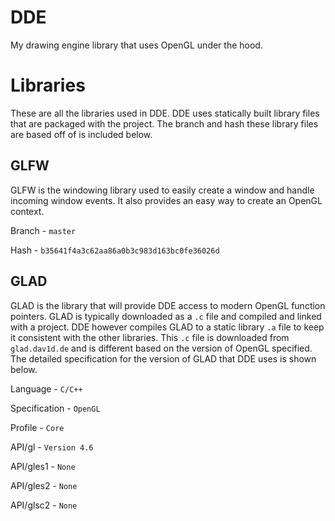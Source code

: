 # DDE
My drawing engine library that uses OpenGL under the hood.

# Libraries

These are all the libraries used in DDE. DDE uses statically built library files that are packaged with the project. The branch and hash these library files are based off of is included below.

## GLFW
GLFW is the windowing library used to easily create a window and handle incoming window events. It also provides an easy way to create an OpenGL context.

Branch - `master`

Hash - `b35641f4a3c62aa86a0b3c983d163bc0fe36026d`

## GLAD
GLAD is the library that will provide DDE access to modern OpenGL function pointers. GLAD is typically downloaded as a `.c` file and compiled and linked with a project. DDE however compiles GLAD to a static library `.a` file to keep it consistent with the other libraries. This `.c` file is downloaded from `glad.dav1d.de` and is different based on the version of OpenGL specified. The detailed specification for the version of GLAD that DDE uses is shown below.

Language - `C/C++`

Specification - `OpenGL`

Profile - `Core`

API/gl - `Version 4.6`

API/gles1 - `None`

API/gles2 - `None`

API/glsc2 - `None`
